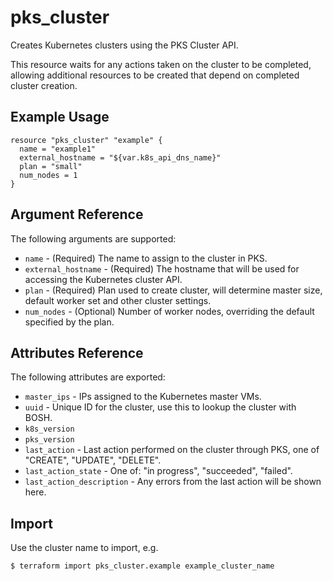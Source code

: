 # pks_cluster

Creates Kubernetes clusters using the PKS Cluster API. 

This resource waits for any actions taken on the cluster to be completed, allowing additional resources to be created that depend on completed cluster creation.

## Example Usage

```hcl
resource "pks_cluster" "example" {
  name = "example1"
  external_hostname = "${var.k8s_api_dns_name}"
  plan = "small"
  num_nodes = 1
}
```

## Argument Reference

The following arguments are supported:

* `name` - (Required) The name to assign to the cluster in PKS.
* `external_hostname` - (Required) The hostname that will be used for accessing the Kubernetes cluster API.
* `plan` - (Required) Plan used to create cluster, will determine master size, default worker set and other cluster settings.
* `num_nodes` - (Optional) Number of worker nodes, overriding the default specified by the plan.

## Attributes Reference

The following attributes are exported:

* `master_ips` - IPs assigned to the Kubernetes master VMs.
* `uuid` - Unique ID for the cluster, use this to lookup the cluster with BOSH.
* `k8s_version`
* `pks_version`
* `last_action` - Last action performed on the cluster through PKS, one of "CREATE", "UPDATE", "DELETE".
* `last_action_state` - One of: "in progress", "succeeded", "failed".
* `last_action_description` - Any errors from the last action will be shown here.

## Import

Use the cluster name to import, e.g.

```
$ terraform import pks_cluster.example example_cluster_name
```